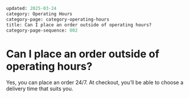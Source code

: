 ```meta
updated: 2025-03-24
category: Operating Hours
category-page: category-operating-hours
title: Can I place an order outside of operating hours?
category-page-sequence: 002
```

# Can I place an order outside of operating hours?

Yes, you can place an order 24/7. At checkout, you’ll be able to choose a delivery time that suits you. 
